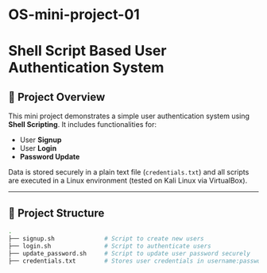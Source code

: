 # OS-mini-project-01

# Shell Script Based User Authentication System

## 📄 Project Overview
This mini project demonstrates a simple user authentication system using **Shell Scripting**. It includes functionalities for:
- User **Signup**
- User **Login**
- **Password Update**

Data is stored securely in a plain text file (`credentials.txt`) and all scripts are executed in a Linux environment (tested on Kali Linux via VirtualBox).

---

## 📁 Project Structure

```bash
.
├── signup.sh              # Script to create new users
├── login.sh               # Script to authenticate users
├── update_password.sh     # Script to update user password securely
├── credentials.txt        # Stores user credentials in username:password format
